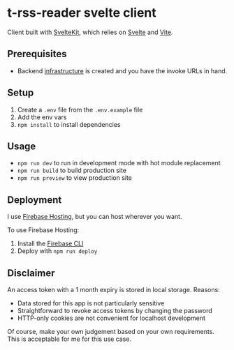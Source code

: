 # t-rss-reader svelte client

Client built with [SvelteKit](https://kit.svelte.dev/), which relies on [Svelte](https://svelte.dev/) and [Vite](https://vitejs.dev/).

## Prerequisites

- Backend [infrastructure](../../infra/README.md) is created and you have the invoke URLs in hand.

## Setup

1. Create a `.env` file from the `.env.example` file
2. Add the env vars
3. `npm install` to install dependencies

## Usage

- `npm run dev` to run in development mode with hot module replacement
- `npm run build` to build production site
- `npm run preview` to view production site

## Deployment

I use [Firebase Hosting](https://firebase.google.com/docs/hosting), but you can host wherever you want.

To use Firebase Hosting:

1. Install the [Firebase CLI](https://firebase.google.com/docs/cli)
2. Deploy with `npm run deploy`

## Disclaimer

An access token with a 1 month expiry is stored in local storage. Reasons:

- Data stored for this app is not particularly sensitive
- Straightforward to revoke access tokens by changing the password
- HTTP-only cookies are not convenient for localhost development

Of course, make your own judgement based on your own requirements. This is acceptable for me for this use case.
